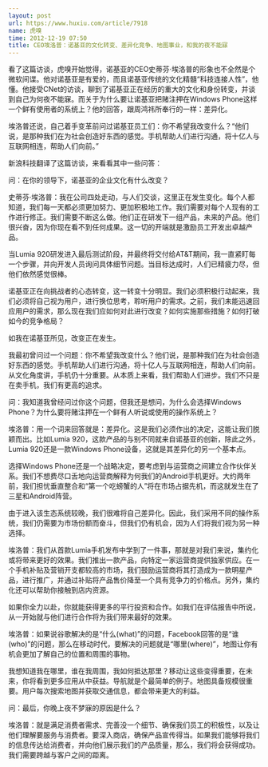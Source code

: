 ```yaml
---
layout: post
url: https://www.huxiu.com/article/7918
name: 虎嗅
time: 2012-12-19 07:50
title: CEO埃洛普：诺基亚的文化转变、差异化竞争、地图事业，和我的夜不能寐
---
```

看了这篇访谈，虎嗅开始觉得，诺基亚的CEO史蒂芬·埃洛普的形象也不全然是个微软间谍。他对诺基亚是有爱的，而且诺基亚传统的文化精髓“科技连接人性”，他懂。他接受CNet的访谈，聊到了诺基亚正在经历的重大的文化和身份转变，并谈到自己为何夜不能寐。而关于为什么要让诺基亚把赌注押在Windows Phone这样一个鲜有使用者的系统上？他的回答，跟周鸿祎所奉行的一样：差异化。

埃洛普还说，自己着手变革前问过诺基亚员工们：你不希望我改变什么？“他们说，是那种我们在为社会创造好东西的感觉。手机帮助人们进行沟通，将十亿人与互联网相连，帮助人们向前。”

新浪科技翻译了这篇访谈，来看看其中一些问答：

问：在你的领导下，诺基亚的企业文化有什么改变？

史蒂芬·埃洛普：我在公司四处走动，与人们交谈，这里正在发生变化。每个人都知道，我们每一天都必须更加努力、更加积极地工作。我们需要对每个人现有的工作进行修正。我们需要不断这么做。他们正在研发下一组产品，未来的产品。他们很兴奋，因为你现在看不到任何成果。这一切的开端就是激励员工开发出卓越产品。

当Lumia 920研发进入最后测试阶段，并最终将交付给AT&T期间，我一直紧盯每一个步骤，并向开发人员询问具体细节问题。当目标达成时，人们已精疲力尽，但他们依然感觉很棒。

诺基亚正在向挑战者的心态转变，这一转变十分明显。我们必须积极行动起来，我们必须将自己视为用户，进行换位思考，聆听用户的需求。之前，我们未能迅速回应用户的需求，那么现在我们应如何对此进行改变？如何实施那些措施？如何打破如今的竞争格局？

如我在诺基亚所见，改变正在发生。

我最初曾问过一个问题：你不希望我改变什么？他们说，是那种我们在为社会创造好东西的感觉。手机帮助人们进行沟通，将十亿人与互联网相连，帮助人们向前。从文化角度讲，手机仍十分重要。从本质上来看，我们帮助人们进步。我们不只是在卖手机，我们有更高的追求。

问：我知道我曾经问过你这个问题，但我还是想问，为什么会选择Windows Phone？为什么要将赌注押在一个鲜有人听说或使用的操作系统上？

埃洛普：用一个词来回答就是：差异化。这是我们必须作出的决定，这能让我们脱颖而出。比如Lumia 920，这款产品的与别不同就来自诺基亚的创新，除此之外，Lumia 920还是一款Windows Phone设备，这就是其差异化的另一个基本点。

选择Windows Phone还是一个战略决定，要考虑到与运营商之间建立合作伙伴关系。我们不想费尽口舌地向运营商解释为何我们的Android手机更好。大约两年前，我们担忧垂直整合和“第一个吃螃蟹的人”将在市场占据先机，而这就发生在了三星和Android阵营。

由于进入该生态系统较晚，我们很难将自己差异化。因此，我们采用不同的操作系统，我们仍需要为市场份额而奋斗，但我们仍有机会，因为人们将我们视为另一种选择。

埃洛普：我们从首款Lumia手机发布中学到了一件事，那就是对我们来说，集约化或将带来更好的效果。我们推出一款产品，向特定一家运营商提供独家供应。在一个手机补贴及营销开支都较高的市场，我们鼓励运营商将其打造成为一款明星产品，进行推广，并通过补贴将产品售价降至一个具有竞争力的价格点。另外，集约化还可以帮助你接触到店内资源。

如果你全力以赴，你就能获得更多的平行投资和合作。如我们在评估报告中所说，从一开始就与他们进行合作将为我们带来最好的效果。

埃洛普：如果说谷歌解决的是“什么(what)”的问题，Facebook回答的是“谁(who)”的问题，那么在移动时代，要解决的问题就是“哪里(where)”，地图让你有机会更加了解自己的位置和周围的事物。

我想知道我在哪里，谁在我周围，我如何抵达那里？移动让这些变得重要，在未来，你将看到更多应用从中获益。导航就是个最简单的例子。地图具备规模很重要。用户每次搜索地图并获取交通信息，都会带来更大的利益。

问：最后，你晚上夜不梦寐的原因是什么？

埃洛普：就是满足消费者需求、完善没一个细节、确保我们员工的积极性，以及让他们理解要服务与消费者。要深入商店，确保产品宣传得当。如果我们能够将我们的信息传达给消费者，并向他们展示我们的产品质量，那么，我们将会获得成功。我们需要跨越与客户之间的距离。

